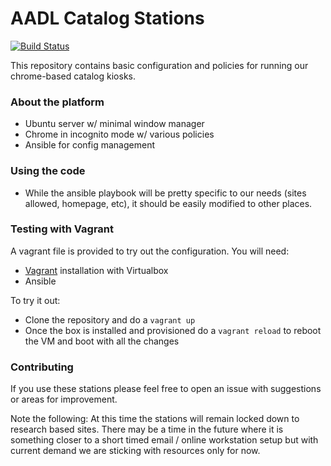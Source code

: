 # AADL Catalog Stations
[![Build Status](https://travis-ci.org/aadl/catalog-stations.svg?branch=master)](https://travis-ci.org/aadl/catalog-stations)

This repository contains basic configuration and policies for running our chrome-based catalog kiosks.

### About the platform

* Ubuntu server w/ minimal window manager
* Chrome in incognito mode w/ various policies
* Ansible for config management

### Using the code

* While the ansible playbook will be pretty specific to our needs (sites allowed, homepage, etc), it should be easily modified to other places.

### Testing with Vagrant

A vagrant file is provided to try out the configuration. You will need:

* [Vagrant](https://www.vagrantup.com/) installation with Virtualbox
* Ansible

To try it out:
* Clone the repository and do a `vagrant up`
* Once the box is installed and provisioned do a `vagrant reload` to reboot the VM and boot with all the changes

### Contributing

If you use these stations please feel free to open an issue with suggestions or areas for improvement. 

Note the following: At this time the stations will remain locked down to research based sites. There may be a time in the future where it is something closer to a short timed email / online workstation setup but with current demand we are sticking with resources only for now.
